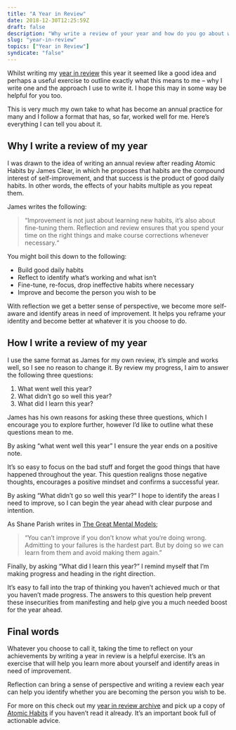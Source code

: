 ```yaml
---
title: "A Year in Review"
date: 2018-12-30T12:25:59Z
draft: false
description: "Why write a review of your year and how do you go about writing one? Here are the reasons why I decided to start writing one and the format I follow."
slug: "year-in-review"
topics: ["Year in Review"]
syndicate: "false"
---
```


Whilst writing my [year in review](https://harrycresswell.com/tags/year-in-review/) this year it seemed like a good idea and perhaps a useful exercise to outline exactly what this means to me – why I write one and the approach I use to write it. I hope this may in some way be helpful for you too.

This is very much my own take to what has become an annual practice for many and I follow a format that has, so far, worked well for me. Here’s everything I can tell you about it.

## Why I write a review of my year

I was drawn to the idea of writing an annual review after reading Atomic Habits by James Clear, in which he proposes that habits are the compound interest of self-improvement, and that success is the product of good daily habits. In other words, the effects of your habits multiple as you repeat them.

James writes the following:

> “Improvement is not just about learning new habits, it’s also about fine-tuning them. Reflection and review ensures that you spend your time on the right things and make course corrections whenever necessary.“

You might boil this down to the following:

- Build good daily habits
- Reflect to identify what’s working and what isn’t
- Fine-tune, re-focus, drop ineffective habits where necessary
- Improve and become the person you wish to be

With reflection we get a better sense of perspective, we become more self-aware and identify areas in need of improvement. It helps you reframe your identity and become better at whatever it is you choose to do.

## How I write a review of my year

I use the same format as James for my own review, it’s simple and works well, so I see no reason to change it. By review my progress, I aim to answer the following three questions:

1. What went well this year?
2. What didn’t go so well this year?
3. What did I learn this year?

James has his own reasons for asking these three questions, which I encourage you to explore further, however I’d like to outline what these questions mean to me.

By asking “what went well this year” I ensure the year ends on a positive note.

It’s so easy to focus on the bad stuff and forget the good things that have happened throughout the year. This question realigns those negative thoughts, encourages a positive mindset and confirms a successful year.

By asking “What didn’t go so well this year?“ I hope to identify the areas I need to improve, so I can begin the year ahead with clear purpose and intention.

As Shane Parish writes in [The Great Mental Models](https://fs.blog/tgmm/);

> “You can’t improve if you don’t know what you‘re doing wrong. Admitting to your failures is the hardest part. But by doing so we can learn from them and avoid making them again.”

Finally, by asking “What did I learn this year?” I remind myself that I’m making progress and heading in the right direction.

It’s easy to fall into the trap of thinking you haven’t achieved much or that you haven’t made progress. The answers to this question help prevent these insecurities from manifesting and help give you a much needed boost for the year ahead.

## Final words

Whatever you choose to call it, taking the time to reflect on your achievements by writing a year in review is a helpful exercise. It’s an exercise that will help you learn more about yourself and identify areas in need of improvement.

Reflection can bring a sense of perspective and writing a review each year can help you identify whether you are becoming the person you wish to be.

For more on this check out my [year in review archive](https://harrycresswell.com/tags/year-in-review/) and pick up a copy of [Atomic Habits](https://www.goodreads.com/book/show/40121378-atomic-habits) if you haven’t read it already. It’s an important book full of actionable advice.
